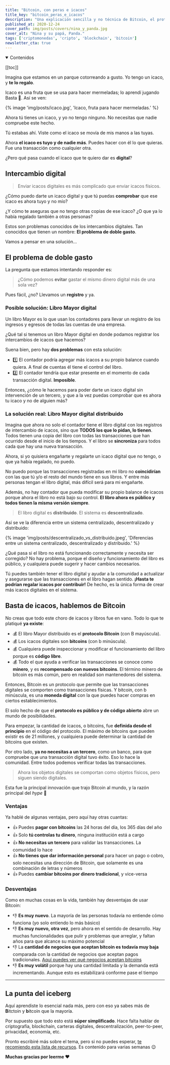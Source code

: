 ```yaml
---
title: "Bitcoin, con peras e icacos"
title_key: "bitcoin_peras_e_icacos"
description: "Una explicación sencilla y no técnica de Bitcoin, el protocolo, y bitcoin, la moneda."
published_at: 2020-12-24
cover_path: img/posts/covers/nina_y_panda.jpg
cover_alt: "Nina y su papá, Panda."
tags: ['criptomonedas', 'cripto', 'blockchain', 'bitcoin']
newsletter_cta: true
---
```


<details open>
  <summary>
    Contenidos
  </summary>

  [[toc]]

</details>

Imagina que estamos en un parque cotorreando a gusto. Yo tengo un icaco, y **te lo regalo**.

Icaco es una fruta que se usa para hacer mermeladas; lo aprendí jugando Basta 🙊. Así se ven:

{% image 'img/posts/icaco.jpg', 'Icaco, fruta para hacer mermeladas.' %}

Ahora tú tienes un icaco, y yo no tengo ninguno. No necesitas que nadie compruebe este hecho.

Tú estabas ahí. Viste como el icaco se movía de mis manos a las tuyas.

Ahora **el icaco es tuyo y de nadie más**. Puedes hacer con él lo que quieras. Fue una transacción como cualquier otra.

¿Pero qué pasa cuando el icaco que te quiero dar es **digital**?

## Intercambio digital

> Enviar icacos digitales es más complicado que enviar icacos físicos.

¿Cómo puedo darte un icaco digital y que tú puedas **comprobar** que ese icaco es ahora tuyo y no mío?

¿Y cómo te aseguras que no tengo otras copias de ese icaco? ¿O que ya lo había regalado también a otras personas?

Estos son problemas conocidos de los intercambios digitales. Tan conocidos que tienen un nombre: **El problema de doble gasto**.

Vamos a pensar en una solución...

## El problema de doble gasto

La pregunta que estamos intentando responder es:

>¿Cómo podemos **evitar** gastar el mismo dinero digital más de una sola vez?

Pues fácil, ¿no? Llevamos un **registro** y ya.

### Posible solución: Libro Mayor digital

Un libro Mayor es lo que usan los contadores para llevar un registro de los ingresos y egresos de todas las cuentas de una empresa.

¿Qué tal si tenemos un libro Mayor digital en donde podamos registrar los intercambios de icacos que hacemos?

Suena bien, pero hay **dos problemas** con esta solución:
- 1️⃣ El contador podría agregar más icacos a su propio balance cuando quiera. A final de cuentas él tiene el control del libro.
- 2️⃣ El contador tendría que estar presente en el momento de cada transacción digital. **Imposible**.

Entonces, ¿cómo le hacemos para poder darte un icaco digital sin intervención de un tercero, y que a la vez puedas comprobar que es ahora tu icaco y no de alguien más?

### La solución real: Libro Mayor digital distribuido

Imagina que ahora no solo el contador tiene el libro digital con los registros de intercambio de icacos, sino que **TODOS los que lo pidan, lo tienen**. Todos tienen una copia del libro con todas las transacciones que han ocurrido desde el inicio de los tiempos. Y el libro se **sincroniza** para todos cada que hay una nueva transacción.

Ahora, si yo quisiera engañarte y regalarte un icaco digital que no tengo, o que ya había regalado, no puedo.

No puedo porque las transacciones registradas en mi libro no **coincidirían** con las que tú y/o el resto del mundo tiene en sus libros. Y entre más personas tengan el libro digital, más difícil será para mi engañarte.

Además, no hay contador que pueda modificar su propio balance de icacos porque ahora el libro no está bajo su control. **El libro ahora es público y todos tienen la misma versión siempre**.

> El libro digital es **distribuido**. El sistema es **descentralizado**.

Así se ve la diferencia entre un sistema centralizado, descentralizado y distribuido:

{% image 'img/posts/descentralizado_vs_distribuido.jpeg', 'Diferencias entre un sistema centralizado, descentralizado y distribuido.' %}

¿Qué pasa si el libro no está funcionando correctamente y necesita ser corregido? No hay problema, porque el diseño y funcionamiento del libro es público, y cualquiera puede sugerir y hacer cambios necesarios.

Tú puedes también tener el libro digital y ayudar a la comunidad a actualizar y asegurarse que las transacciones en el libro hagan sentido. **¡Hasta te podrían regalar icacos por contribuir!** De hecho, es la única forma de crear más icacos digitales en el sistema.

## Basta de icacos, hablemos de Bitcoin

No creas que todo este choro de icacos y libros fue en vano. Todo lo que te platiqué **ya existe**:

- 💰 El libro Mayor distribuido es el **protocolo Bitcoin** (con B mayúscula).
- 💰 Los icacos digitales son **bitcoins** (con b minúscula).
- 💰 Cualquiera puede inspeccionar y modificar el funcionamiento del libro porque es **código libre**.
- 💰 Todo el que ayuda a verificar las transacciones se conoce como **minero**, y es **recompensado con nuevos bitcoins**. El término minero de bitcoin es más común, pero en realidad son mantenedores del sistema.

Entonces, Bitcoin es un protocolo que permite que las transacciones digitales se comporten como transacciones físicas. Y bitcoin, con b minúscula, es una **moneda digital** con la que puedes hacer compras en ciertos establecimientos.

El solo hecho de que el **protocolo es público y de código abierto** abre un mundo de posibilidades.

Para empezar, la cantidad de icacos, o bitcoins, fue **definida desde el principio** en el código del protocolo. El máximo de bitcoins que pueden existir es de 21 millones, y cualquiera puede determinar la cantidad de bitcoins que existen.

Por otro lado, **ya no necesitas a un tercero**, como un banco, para que compruebe que una transacción digital tuvo éxito. Eso lo hace la comunidad. Entre todos podemos verificar todas las transacciones.

> Ahora los objetos digitales se comportan como objetos físicos, pero siguen siendo digitales.

Esta fue la principal innovación que trajo Bitcoin al mundo, y la razón principal del *hype* 🤩

### Ventajas

Ya hablé de algunas ventajas, pero aquí hay otras cuantas:

- 👍 Puedes **pagar con bitcoins** las 24 horas del día, los 365 días del año
- 👍 Solo **tú controlas tu dinero**, ninguna institución está a cargo
- 👍 **No necesitas un tercero** para validar las transacciones. La comunidad lo hace
- 👍 **No tienes que dar información personal** para hacer un pago o cobro, solo necesitas una dirección de Bitcoin, que solamente es una combinación de letras y números
- 👍 Puedes **cambiar bitcoins por dinero tradicional**, y vice-versa

### Desventajas

Como en muchas cosas en la vida, también hay desventajas de usar Bitcoin:

- 👎 **Es muy nuevo**. La mayoría de las personas todavía no entiende cómo funciona (yo solo entiendo lo más básico)
- 👎 **Es muy nuevo, otra vez**, pero ahora en el sentido de desarrollo. Hay muchas funcionalidades que pulir y problemas que arreglar, y faltan años para que alcance su máximo potencial
- 👎 La **cantidad de negocios que aceptan bitcoin es todavía muy baja** comparada con la cantidad de negocios que aceptan pagos tradicionales. [Aquí puedes ver qué negocios aceptan bitcoins](https://bitcoinwide.com/)
- 👎 **Es muy volátil** porque hay una cantidad limitada y la demanda está incrementando. Aunque esto es estabilizará conforme pase el tiempo

***

## La punta del iceberg

Aquí aprendiste lo esencial nada más, pero con eso ya sabes más de **B**itctoin y **b**itcoin que la mayoría.

Por supuesto que todo esto está **súper simplificado**. Hace falta hablar de criptografía, blockchain, carteras digitales, descentralización, peer-to-peer, privacidad, economía, etc.

Pronto escribiré más sobre el tema, pero si no puedes esperar, [te recomiendo esta lista de recursos](https://www.lopp.net/bitcoin-information/getting-started.html). Es contenido para varias semanas 😉

**Muchas gracias por leerme ❤️**
